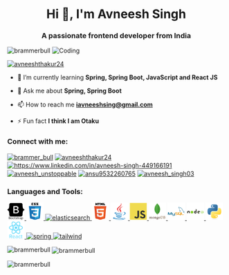 <h1 align="center">Hi 👋, I'm Avneesh Singh</h1>
<h3 align="center">A passionate frontend developer from India</h3>
<img align="right" alt="Coding" width="400" src=https://cdn.dribbble.com/users/1162077/screenshots/3848914/programmer.gif>

<p align="left"> <img src="https://komarev.com/ghpvc/?username=brammerbull&label=Profile%20views&color=0e75b6&style=flat" alt="brammerbull" /> </p>

<p align="left"> <a href="https://twitter.com/avneeshthakur24" target="blank"><img src="https://img.shields.io/twitter/follow/avneeshthakur24?logo=twitter&style=for-the-badge" alt="avneeshthakur24" /></a> </p>

- 🌱 I’m currently learning **Spring, Spring Boot, JavaScript and React JS**

- 💬 Ask me about **Spring, Spring Boot**

- 📫 How to reach me **iavneeshsing@gmail.com**

- ⚡ Fun fact **I think I am Otaku**

<h3 align="left">Connect with me:</h3>
<p align="left">
<a href="https://codepen.io/brammer_bull" target="blank"><img align="center" src="https://raw.githubusercontent.com/rahuldkjain/github-profile-readme-generator/master/src/images/icons/Social/codepen.svg" alt="brammer_bull" height="30" width="40" /></a>
<a href="https://twitter.com/avneeshthakur24" target="blank"><img align="center" src="https://raw.githubusercontent.com/rahuldkjain/github-profile-readme-generator/master/src/images/icons/Social/twitter.svg" alt="avneeshthakur24" height="30" width="40" /></a>
<a href="https://linkedin.com/in/https://www.linkedin.com/in/avneesh-singh-449166191" target="blank"><img align="center" src="https://raw.githubusercontent.com/rahuldkjain/github-profile-readme-generator/master/src/images/icons/Social/linked-in-alt.svg" alt="https://www.linkedin.com/in/avneesh-singh-449166191" height="30" width="40" /></a>
<a href="https://instagram.com/avneesh_unstoppable" target="blank"><img align="center" src="https://raw.githubusercontent.com/rahuldkjain/github-profile-readme-generator/master/src/images/icons/Social/instagram.svg" alt="avneesh_unstoppable" height="30" width="40" /></a>
<a href="https://www.hackerrank.com/ansu9532260765" target="blank"><img align="center" src="https://raw.githubusercontent.com/rahuldkjain/github-profile-readme-generator/master/src/images/icons/Social/hackerrank.svg" alt="ansu9532260765" height="30" width="40" /></a>
<a href="https://www.leetcode.com/avneesh_singh03" target="blank"><img align="center" src="https://raw.githubusercontent.com/rahuldkjain/github-profile-readme-generator/master/src/images/icons/Social/leet-code.svg" alt="avneesh_singh03" height="30" width="40" /></a>
</p>

<h3 align="left">Languages and Tools:</h3>
<p align="left"> <a href="https://getbootstrap.com" target="_blank" rel="noreferrer"> <img src="https://raw.githubusercontent.com/devicons/devicon/master/icons/bootstrap/bootstrap-plain-wordmark.svg" alt="bootstrap" width="40" height="40"/> </a> <a href="https://www.w3schools.com/css/" target="_blank" rel="noreferrer"> <img src="https://raw.githubusercontent.com/devicons/devicon/master/icons/css3/css3-original-wordmark.svg" alt="css3" width="40" height="40"/> </a> <a href="https://www.elastic.co" target="_blank" rel="noreferrer"> <img src="https://www.vectorlogo.zone/logos/elastic/elastic-icon.svg" alt="elasticsearch" width="40" height="40"/> </a> <a href="https://www.w3.org/html/" target="_blank" rel="noreferrer"> <img src="https://raw.githubusercontent.com/devicons/devicon/master/icons/html5/html5-original-wordmark.svg" alt="html5" width="40" height="40"/> </a> <a href="https://www.java.com" target="_blank" rel="noreferrer"> <img src="https://raw.githubusercontent.com/devicons/devicon/master/icons/java/java-original.svg" alt="java" width="40" height="40"/> </a> <a href="https://developer.mozilla.org/en-US/docs/Web/JavaScript" target="_blank" rel="noreferrer"> <img src="https://raw.githubusercontent.com/devicons/devicon/master/icons/javascript/javascript-original.svg" alt="javascript" width="40" height="40"/> </a> <a href="https://www.mongodb.com/" target="_blank" rel="noreferrer"> <img src="https://raw.githubusercontent.com/devicons/devicon/master/icons/mongodb/mongodb-original-wordmark.svg" alt="mongodb" width="40" height="40"/> </a> <a href="https://www.mysql.com/" target="_blank" rel="noreferrer"> <img src="https://raw.githubusercontent.com/devicons/devicon/master/icons/mysql/mysql-original-wordmark.svg" alt="mysql" width="40" height="40"/> </a> <a href="https://nodejs.org" target="_blank" rel="noreferrer"> <img src="https://raw.githubusercontent.com/devicons/devicon/master/icons/nodejs/nodejs-original-wordmark.svg" alt="nodejs" width="40" height="40"/> </a> <a href="https://www.python.org" target="_blank" rel="noreferrer"> <img src="https://raw.githubusercontent.com/devicons/devicon/master/icons/python/python-original.svg" alt="python" width="40" height="40"/> </a> <a href="https://reactjs.org/" target="_blank" rel="noreferrer"> <img src="https://raw.githubusercontent.com/devicons/devicon/master/icons/react/react-original-wordmark.svg" alt="react" width="40" height="40"/> </a> <a href="https://spring.io/" target="_blank" rel="noreferrer"> <img src="https://www.vectorlogo.zone/logos/springio/springio-icon.svg" alt="spring" width="40" height="40"/> </a> <a href="https://tailwindcss.com/" target="_blank" rel="noreferrer"> <img src="https://www.vectorlogo.zone/logos/tailwindcss/tailwindcss-icon.svg" alt="tailwind" width="40" height="40"/> </a> </p>

<p><img align="left" src="https://github-readme-stats.vercel.app/api/top-langs?username=brammerbull&show_icons=true&locale=en&layout=compact" alt="brammerbull" /></p>

<p>&nbsp;<img align="center" src="https://github-readme-stats.vercel.app/api?username=brammerbull&show_icons=true&locale=en" alt="brammerbull" /></p>

<p><img align="center" src="https://github-readme-streak-stats.herokuapp.com/?user=brammerbull&" alt="brammerbull" /></p>
